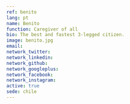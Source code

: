 ```yaml
---
ref: benito
lang: pt
name: Benito
function: Caregiver of all
bio: The best and fastest 3-legged citizen.
image: benito.jpg
email:
network_twitter:
network_linkedin:
network_github:
network_googleplus:
network_facebook:
network_instagram:
active: true
sede: chile
---
```

